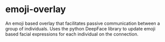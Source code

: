# emoji-overlay
An emoji based overlay that facilitates passive communication between a group of individuals. Uses the python DeepFace library to update emoji based facial expressions for each individual on the connection.
